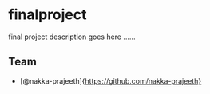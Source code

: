 # finalproject

final project description goes here ......

## Team
- [@nakka-prajeeth]{https://github.com/nakka-prajeeth}

